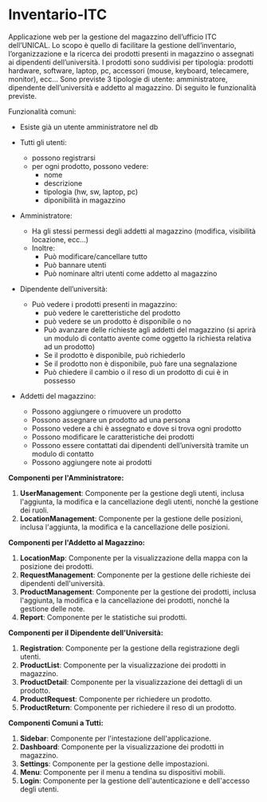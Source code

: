 # Inventario-ITC

Applicazione web per la gestione del magazzino dell’ufficio ITC dell’UNICAL.
Lo scopo è quello di facilitare la gestione dell’inventario, l’organizzazione e la ricerca dei prodotti presenti in magazzino o assegnati ai dipendenti dell’università.
I prodotti sono suddivisi per tipologia: prodotti hardware, software, laptop, pc, accessori (mouse, keyboard, telecamere, monitor), ecc…
Sono previste 3 tipologie di utente: amministratore, dipendente dell’università e addetto al magazzino. Di seguito le funzionalità previste.

Funzionalità comuni:

- Esiste già un utente amministratore nel db
- Tutti gli utenti:
  - possono registrarsi
  - per ogni prodotto, possono vedere:
    - nome
    - descrizione
    - tipologia (hw, sw, laptop, pc)
    - diponibilità in magazzino

- Amministratore:
  - Ha gli stessi permessi degli addetti al magazzino (modifica, visibilità locazione, ecc…)
  - Inoltre:
    - Può modificare/cancellare tutto
    - Può bannare utenti
    - Può nominare altri utenti come addetto al magazzino

- Dipendente dell’università:
  - Può vedere i prodotti presenti in magazzino:
    - può vedere le caretteristiche del prodotto
    - può vedere se un prodotto è disponibile o no
    - Può avanzare delle richieste agli addetti del magazzino (si aprirà un modulo di contatto avente come oggetto la richiesta relativa ad un prodotto)
    - Se il prodotto è disponibile, può richiederlo
    - Se il prodotto non è disponibile, può fare una segnalazione
    - Può chiedere il cambio o il reso di un prodotto di cui è in possesso

- Addetti del magazzino:
  - Possono aggiungere o rimuovere un prodotto
  - Possono assegnare un prodotto ad una persona
  - Possono vedere a chi è assegnato e dove si trova ogni prodotto
  - Possono modificare le caratteristiche dei prodotti
  - Possono essere contattati dai dipendenti dell’università tramite un modulo di contatto
  - Possono aggiungere note ai prodotti

**Componenti per l'Amministratore:**

1. **UserManagement**: Componente per la gestione degli utenti, inclusa l'aggiunta, la modifica e la cancellazione degli utenti, nonché la gestione dei ruoli.
2. **LocationManagement**: Componente per la gestione delle posizioni, inclusa l'aggiunta, la modifica e la cancellazione delle posizioni.

**Componenti per l'Addetto al Magazzino:**

1. **LocationMap**: Componente per la visualizzazione della mappa con la posizione dei prodotti.
2. **RequestManagement**: Componente per la gestione delle richieste dei dipendenti dell'università.
3. **ProductManagement**: Componente per la gestione dei prodotti, inclusa l'aggiunta, la modifica e la cancellazione dei prodotti, nonché la gestione delle note.
4. **Report**: Componente per le statistiche sui prodotti.

**Componenti per il Dipendente dell'Università:**

1. **Registration**: Componente per la gestione della registrazione degli utenti.
2. **ProductList**: Componente per la visualizzazione dei prodotti in magazzino.
3. **ProductDetail**: Componente per la visualizzazione dei dettagli di un prodotto.
4. **ProductRequest**: Componente per richiedere un prodotto.
5. **ProductReturn**: Componente per richiedere il reso di un prodotto.

**Componenti Comuni a Tutti:**

1. **Sidebar**: Componente per l'intestazione dell'applicazione.
2. **Dashboard**: Componente per la visualizzazione dei prodotti in magazzino.
3. **Settings**: Componente per la gestione delle impostazioni.
4. **Menu**: Componente per il menu a tendina su dispositivi mobili.
5. **Login**: Componente per la gestione dell'autenticazione e dell'accesso degli utenti.
